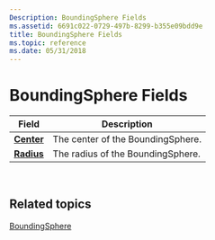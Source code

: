 ```yaml
---
Description: BoundingSphere Fields
ms.assetid: 6691c022-0729-497b-8299-b355e09bdd9e
title: BoundingSphere Fields
ms.topic: reference
ms.date: 05/31/2018
---
```


# BoundingSphere Fields



| Field                                              | Description                                  |
|----------------------------------------------------|----------------------------------------------|
| [**Center**](boundingsphere-center.md)<br/> | The center of the BoundingSphere.<br/> |
| [**Radius**](boundingsphere-radius.md)<br/> | The radius of the BoundingSphere.<br/> |



 

## Related topics

<dl> <dt>

[BoundingSphere](https://msdn.microsoft.com/library/Hh449592(v=VS.85).aspx)
</dt> </dl>

 

 





